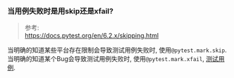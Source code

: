 ### 当用例失败时是用skip还是xfail?  

> 参考:  
> https://docs.pytest.org/en/6.2.x/skipping.html  

当明确的知道某些平台存在限制会导致测试用例失败时, 使用`@pytest.mark.skip`.  
当明确的知道某个Bug会导致测试用例失败时, 使用`@pytest.mark.xfail`, [测试用例](./marks/test_xfail_xpass.py).    
